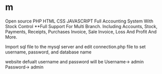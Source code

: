 # m
Open source PHP HTML CSS JAVASCRIPT Full Accounting System With Stock Control **Full Support For Multi Branch.
Including Accounts, Stock, Payments, Receipts, Purchases Invoice, Sale Invoice, Loss And Profit And More.

Import sql file to the mysql server and edit connection.php file to set username, password, and database name

website defualt username  and password will be 
Username-> admin
Password-> admin
